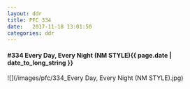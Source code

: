 ```yaml
---
layout: ddr
title: PFC 334
date:   2017-11-18 13:01:50
categories: ddr
---
```


#### **#334** Every Day, Every Night (NM STYLE)<span class="pull-right">{{ page.date | date_to_long_string }}</span>
![](/images/pfc/334_Every Day, Every Night (NM STYLE).jpg)
